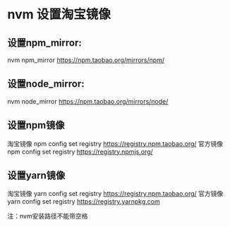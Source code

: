 # nvm 设置淘宝镜像

## 设置npm_mirror:

nvm npm_mirror https://npm.taobao.org/mirrors/npm/

## 设置node_mirror:

nvm node_mirror https://npm.taobao.org/mirrors/node/

## 设置npm镜像

淘宝镜像
npm config set registry https://registry.npm.taobao.org/
官方镜像
npm config set registry https://registry.npmjs.org/

## 设置yarn镜像

淘宝镜像
yarn config set registry https://registry.npm.taobao.org/
官方镜像
yarn config set registry https://registry.yarnpkg.com

注：nvm安装路径不能带空格